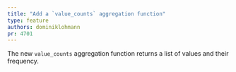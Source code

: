 ```yaml
---
title: "Add a `value_counts` aggregation function"
type: feature
authors: dominiklohmann
pr: 4701
---
```


The new `value_counts` aggregation function returns a list of values and their
frequency.
